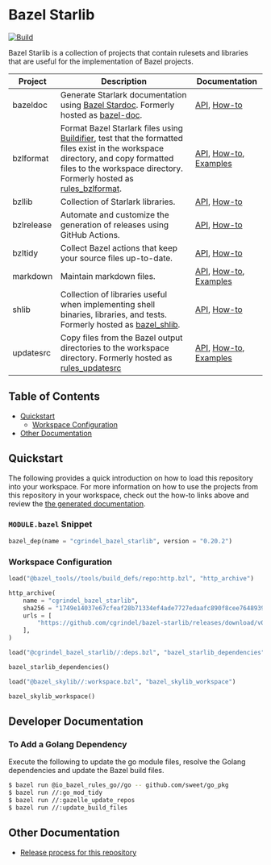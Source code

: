 # Bazel Starlib

[![Build](https://github.com/cgrindel/bazel-starlib/actions/workflows/ci.yml/badge.svg?event=schedule)](https://github.com/cgrindel/bazel-starlib/actions/workflows/ci.yml)

Bazel Starlib is a collection of projects that contain rulesets and libraries that are useful for
the implementation of Bazel projects.

| Project    | Description                                                                                                                                                                                                                                                                                                              | Documentation                                                                   |
| ---------- | ------------------------------------------------------------------------------------------------------------------------------------------------------------------------------------------------------------------------------------------------------------------------------------------------------------------------ | ------------------------------------------------------------------------------- |
| bazeldoc   | Generate Starlark documentation using [Bazel Stardoc](https://github.com/bazelbuild/stardoc). Formerly hosted as [bazel-doc](https://github.com/cgrindel/bazel-doc).                                                                                                                                                     | [API](/doc/bazeldoc/), [How-to](/bazeldoc/)                                     |
| bzlformat  | Format Bazel Starlark files using [Buildifier](https://github.com/bazelbuild/buildtools/tree/master/buildifier), test that the formatted files exist in the workspace directory, and copy formatted files to the workspace directory. Formerly hosted as [rules_bzlformat](https://github.com/cgrindel/rules_bzlformat). | [API](/doc/bzlformat/), [How-to](/bzlformat/), [Examples](/examples/bzlformat/) |
| bzllib     | Collection of Starlark libraries.                                                                                                                                                                                                                                                                                        | [API](/doc/bzllib/), [How-to](/bzllib/)                                         |
| bzlrelease | Automate and customize the generation of releases using GitHub Actions.                                                                                                                                                                                                                                                  | [API](/doc/bzlrelease/), [How-to](/bzlrelease/)                                 |
| bzltidy    | Collect Bazel actions that keep your source files up-to-date.                                                                                                                                                                                                                                                            | [API](/doc/bztidy/), [How-to](/bzltidy/)                                        |
| markdown   | Maintain markdown files.                                                                                                                                                                                                                                                                                                 | [API](/doc/markdown/), [How-to](/markdown/), [Examples](/examples/markdown/)    |
| shlib      | Collection of libraries useful when implementing shell binaries, libraries, and tests. Formerly hosted as [bazel_shlib](https://github.com/cgrindel/bazel_shlib).                                                                                                                                                        | [API](/doc/shlib/), [How-to](/shlib/)                                           |
| updatesrc  | Copy files from the Bazel output directories to the workspace directory. Formerly hosted as [rules_updatesrc](https://github.com/cgrindel/rules_updatesrc)                                                                                                                                                               | [API](/doc/updatesrc/), [How-to](/updatesrc/), [Examples](/examples/updatesrc/) |

## Table of Contents

<!-- MARKDOWN TOC: BEGIN -->

- [Quickstart](#quickstart)
  - [Workspace Configuration](#workspace-configuration)
- [Other Documentation](#other-documentation)
<!-- MARKDOWN TOC: END -->

## Quickstart

The following provides a quick introduction on how to load this repository into your workspace. For
more information on how to use the projects from this repository in your workspace, check out the
how-to links above and review the [the generated documentation](/doc/).

### `MODULE.bazel` Snippet

<!-- BEGIN MODULE SNIPPET -->
```python
bazel_dep(name = "cgrindel_bazel_starlib", version = "0.20.2")
```
<!-- END MODULE SNIPPET -->

### Workspace Configuration

<!-- BEGIN WORKSPACE SNIPPET -->
```python
load("@bazel_tools//tools/build_defs/repo:http.bzl", "http_archive")

http_archive(
    name = "cgrindel_bazel_starlib",
    sha256 = "1749e14037e67cfeaf28b71334ef4ade7727edaafc890f8cee7648939eae77d4",
    urls = [
        "https://github.com/cgrindel/bazel-starlib/releases/download/v0.20.2/bazel-starlib.v0.20.2.tar.gz",
    ],
)

load("@cgrindel_bazel_starlib//:deps.bzl", "bazel_starlib_dependencies")

bazel_starlib_dependencies()

load("@bazel_skylib//:workspace.bzl", "bazel_skylib_workspace")

bazel_skylib_workspace()
```
<!-- END WORKSPACE SNIPPET -->

## Developer Documentation

### To Add a Golang Dependency

Execute the following to update the go module files, resolve the Golang dependencies and update the
Bazel build files.

```sh
$ bazel run @io_bazel_rules_go//go -- github.com/sweet/go_pkg
$ bazel run //:go_mod_tidy
$ bazel run //:gazelle_update_repos
$ bazel run //:update_build_files
```

## Other Documentation

- [Release process for this repository](release/README.md)
